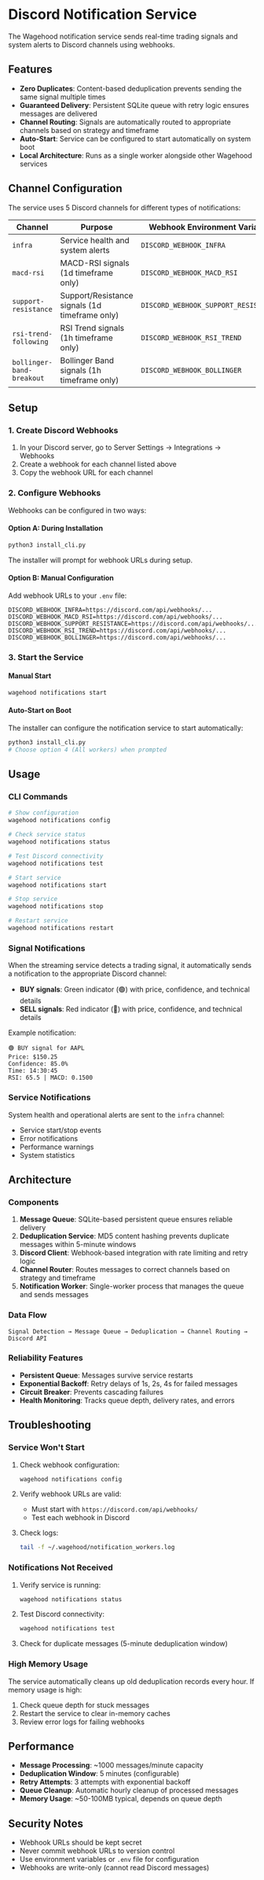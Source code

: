 # Discord Notification Service

The Wagehood notification service sends real-time trading signals and system alerts to Discord channels using webhooks.

## Features

- **Zero Duplicates**: Content-based deduplication prevents sending the same signal multiple times
- **Guaranteed Delivery**: Persistent SQLite queue with retry logic ensures messages are delivered
- **Channel Routing**: Signals are automatically routed to appropriate channels based on strategy and timeframe
- **Auto-Start**: Service can be configured to start automatically on system boot
- **Local Architecture**: Runs as a single worker alongside other Wagehood services

## Channel Configuration

The service uses 5 Discord channels for different types of notifications:

| Channel | Purpose | Webhook Environment Variable |
|---------|---------|------------------------------|
| `infra` | Service health and system alerts | `DISCORD_WEBHOOK_INFRA` |
| `macd-rsi` | MACD-RSI signals (1d timeframe only) | `DISCORD_WEBHOOK_MACD_RSI` |
| `support-resistance` | Support/Resistance signals (1d timeframe only) | `DISCORD_WEBHOOK_SUPPORT_RESISTANCE` |
| `rsi-trend-following` | RSI Trend signals (1h timeframe only) | `DISCORD_WEBHOOK_RSI_TREND` |
| `bollinger-band-breakout` | Bollinger Band signals (1h timeframe only) | `DISCORD_WEBHOOK_BOLLINGER` |

## Setup

### 1. Create Discord Webhooks

1. In your Discord server, go to Server Settings → Integrations → Webhooks
2. Create a webhook for each channel listed above
3. Copy the webhook URL for each channel

### 2. Configure Webhooks

Webhooks can be configured in two ways:

#### Option A: During Installation
```bash
python3 install_cli.py
```
The installer will prompt for webhook URLs during setup.

#### Option B: Manual Configuration
Add webhook URLs to your `.env` file:
```env
DISCORD_WEBHOOK_INFRA=https://discord.com/api/webhooks/...
DISCORD_WEBHOOK_MACD_RSI=https://discord.com/api/webhooks/...
DISCORD_WEBHOOK_SUPPORT_RESISTANCE=https://discord.com/api/webhooks/...
DISCORD_WEBHOOK_RSI_TREND=https://discord.com/api/webhooks/...
DISCORD_WEBHOOK_BOLLINGER=https://discord.com/api/webhooks/...
```

### 3. Start the Service

#### Manual Start
```bash
wagehood notifications start
```

#### Auto-Start on Boot
The installer can configure the notification service to start automatically:
```bash
python3 install_cli.py
# Choose option 4 (All workers) when prompted
```

## Usage

### CLI Commands

```bash
# Show configuration
wagehood notifications config

# Check service status
wagehood notifications status

# Test Discord connectivity
wagehood notifications test

# Start service
wagehood notifications start

# Stop service
wagehood notifications stop

# Restart service
wagehood notifications restart
```

### Signal Notifications

When the streaming service detects a trading signal, it automatically sends a notification to the appropriate Discord channel:

- **BUY signals**: Green indicator (🟢) with price, confidence, and technical details
- **SELL signals**: Red indicator (🔴) with price, confidence, and technical details

Example notification:
```
🟢 BUY signal for AAPL
Price: $150.25
Confidence: 85.0%
Time: 14:30:45
RSI: 65.5 | MACD: 0.1500
```

### Service Notifications

System health and operational alerts are sent to the `infra` channel:

- Service start/stop events
- Error notifications
- Performance warnings
- System statistics

## Architecture

### Components

1. **Message Queue**: SQLite-based persistent queue ensures reliable delivery
2. **Deduplication Service**: MD5 content hashing prevents duplicate messages within 5-minute windows
3. **Discord Client**: Webhook-based integration with rate limiting and retry logic
4. **Channel Router**: Routes messages to correct channels based on strategy and timeframe
5. **Notification Worker**: Single-worker process that manages the queue and sends messages

### Data Flow

```
Signal Detection → Message Queue → Deduplication → Channel Routing → Discord API
```

### Reliability Features

- **Persistent Queue**: Messages survive service restarts
- **Exponential Backoff**: Retry delays of 1s, 2s, 4s for failed messages
- **Circuit Breaker**: Prevents cascading failures
- **Health Monitoring**: Tracks queue depth, delivery rates, and errors

## Troubleshooting

### Service Won't Start

1. Check webhook configuration:
   ```bash
   wagehood notifications config
   ```

2. Verify webhook URLs are valid:
   - Must start with `https://discord.com/api/webhooks/`
   - Test each webhook in Discord

3. Check logs:
   ```bash
   tail -f ~/.wagehood/notification_workers.log
   ```

### Notifications Not Received

1. Verify service is running:
   ```bash
   wagehood notifications status
   ```

2. Test Discord connectivity:
   ```bash
   wagehood notifications test
   ```

3. Check for duplicate messages (5-minute deduplication window)

### High Memory Usage

The service automatically cleans up old deduplication records every hour. If memory usage is high:

1. Check queue depth for stuck messages
2. Restart the service to clear in-memory caches
3. Review error logs for failing webhooks

## Performance

- **Message Processing**: ~1000 messages/minute capacity
- **Deduplication Window**: 5 minutes (configurable)
- **Retry Attempts**: 3 attempts with exponential backoff
- **Queue Cleanup**: Automatic hourly cleanup of processed messages
- **Memory Usage**: ~50-100MB typical, depends on queue depth

## Security Notes

- Webhook URLs should be kept secret
- Never commit webhook URLs to version control
- Use environment variables or `.env` file for configuration
- Webhooks are write-only (cannot read Discord messages)